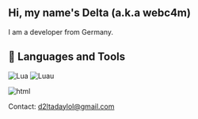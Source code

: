 
  </td>
</table>

## Hi, my name's Delta (a.k.a webc4m)
I am a developer from Germany. 

## 🔨 Languages and Tools
![Lua](https://img.shields.io/badge/lua-0047B3?style=for-the-badge&logo=lua&logoColor=white) ![Luau](https://img.shields.io/badge/luau-EC4A3F?style=for-the-badge&logo=roblox&logoColor=white)

![html](https://img.shields.io/badge/html-E34F26?style=for-the-badge&logo=html5&logoColor=white)

Contact: d2ltadaylol@gmail.com
